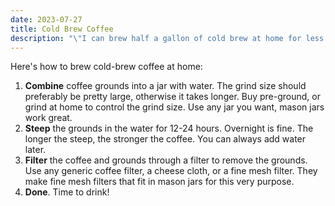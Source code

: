 ```yaml
---
date: 2023-07-27
title: Cold Brew Coffee
description: "\"I can brew half a gallon of cold brew at home for less than the price of 12oz at any coffee shop. It's easy to do it, too.\""
---
```

Here's how to brew cold-brew coffee at home:
1. **Combine** coffee grounds into a jar with water. The grind size should preferably be pretty large, otherwise it takes longer. Buy pre-ground, or grind at home to control the grind size. Use any jar you want, mason jars work great.
2. **Steep** the grounds in the water for 12-24 hours. Overnight is fine. The longer the steep, the stronger the coffee. You can always add water later.
3. **Filter** the coffee and grounds through a filter to remove the grounds. Use any generic coffee filter, a cheese cloth, or a fine mesh filter. They make fine mesh filters that fit in mason jars for this very purpose.
4. **Done**. Time to drink!